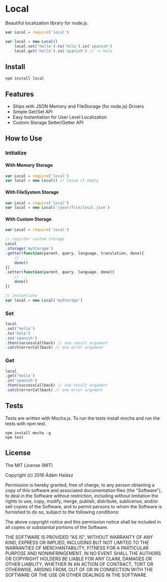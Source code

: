 # Local
Beautiful localization library for node.js. 

```js
var Local = require('local')

var local = new Local()
	local.set('hello').to('hola').in('spanish')
	local.get('hello').in('spanish') // -> hola
```

## Install
```
npm install local
```

## Features
- Ships with JSON Memory and FileStorage (for node.js) Drivers
- Simple Get/Set API
- Easy Instantiation for User Level Localization
- Custom Storage Setter/Getter API

## How to Use

### Initialize

#### With Memory Storage
```js
var Local = require('local')
var local = new Local() // leave it empty
```

#### With FileSystem Storage
```js
var Local = require('local')
var local = new Local('/your/file/local.json')
```

#### With Custom Storage
```js
var Local = require('local')

// register custom storage
Local
.storage('myStorage')
.getter(function(parent, query, language, translation, done){
	// ...
	done()
})
.setter(function(parent, query, language, done){
	// ...
	done()
})

// instantiate
var local = new Local('myStorage')
```

### Set
```js
local
.set('hello')
.to('hola')
.in('spanish')
.then(successCallback) // one result argument
.catch(errorCallback) // one error argument
```

### Get
```js
local
.get('hello')
.in('spanish')
.then(successCallback) // one result argument
.catch(errorCallback) // one error argument
```


## Tests
Tests are written with Mocha.js. To run the tests install mocha and run the tests with npm test.  
```
npm install mocha -g
npm test
```

## License
The MIT License (MIT)

Copyright (c) 2016 Ádám Halász

Permission is hereby granted, free of charge, to any person obtaining a copy
of this software and associated documentation files (the "Software"), to deal
in the Software without restriction, including without limitation the rights
to use, copy, modify, merge, publish, distribute, sublicense, and/or sell
copies of the Software, and to permit persons to whom the Software is
furnished to do so, subject to the following conditions:

The above copyright notice and this permission notice shall be included in all
copies or substantial portions of the Software.

THE SOFTWARE IS PROVIDED "AS IS", WITHOUT WARRANTY OF ANY KIND, EXPRESS OR
IMPLIED, INCLUDING BUT NOT LIMITED TO THE WARRANTIES OF MERCHANTABILITY,
FITNESS FOR A PARTICULAR PURPOSE AND NONINFRINGEMENT. IN NO EVENT SHALL THE
AUTHORS OR COPYRIGHT HOLDERS BE LIABLE FOR ANY CLAIM, DAMAGES OR OTHER
LIABILITY, WHETHER IN AN ACTION OF CONTRACT, TORT OR OTHERWISE, ARISING FROM,
OUT OF OR IN CONNECTION WITH THE SOFTWARE OR THE USE OR OTHER DEALINGS IN THE
SOFTWARE.

